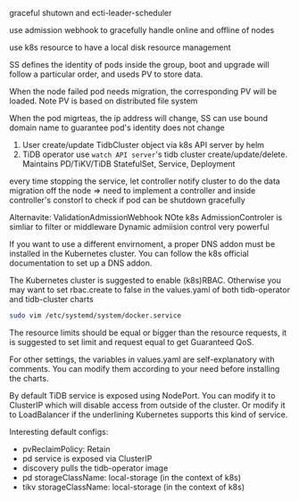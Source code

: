 graceful shutown and ecti-leader-scheduler

use admission webhook to gracefully handle online and offline of nodes

use k8s resource to have a local disk resource management

SS defines the identity of pods inside the group, boot and upgrade will follow a particular order, and useds PV to store data.

When the node failed pod needs migration, the corresponding PV will be loaded. Note PV is based on distributed file system

When the pod migrteas, the ip address will change, SS can use bound domain name to guarantee pod's identity does not change

1. User create/update TidbCluster object via k8s API server by helm
2. TiDB operator use `watch API server`'s tidb cluster create/update/delete. Maintains PD/TiKV/TiDB StatefulSet, Service, Deployment
 
every time stopping the service, let controller notify cluster to do the data migration off the node => need to implement a controller and inside controller's constorl to check if pod can be shutdown gracefully

Alternavite: ValidationAdmissionWebhook NOte k8s AdmissionControler is simliar to filter or middleware
Dynamic admiision control very powerful

If you want to use a different envirnoment, a proper DNS addon must be installed in the Kubernetes cluster. You can follow the k8s official documentation to set up a DNS addon.

The Kubernetes cluster is suggested to enable (k8s)RBAC. Otherwise you may want to set rbac.create to false in the values.yaml of both tidb-operator and tidb-cluster charts


```bash
sudo vim /etc/systemd/system/docker.service
```

The resource limits should be equal or bigger than the resource requests, it is suggested to set limit and request equal to get Guaranteed QoS.

For other settings, the variables in values.yaml are self-explanatory with comments. You can modify them according to your need before installing the charts.

By default TiDB service is exposed using NodePort. You can modify it to ClusterIP which will disable access from outside of the cluster. Or modify it to LoadBalancer if the underlining Kubernetes supports this kind of service.


Interesting default configs:
* pvReclaimPolicy: Retain
* pd service is exposed via ClusterIP
* discovery pulls the tidb-operator image
* pd storageClassName: local-storage (in the context of k8s)
* tikv storageClassName: local-storage (in the context of k8s)
